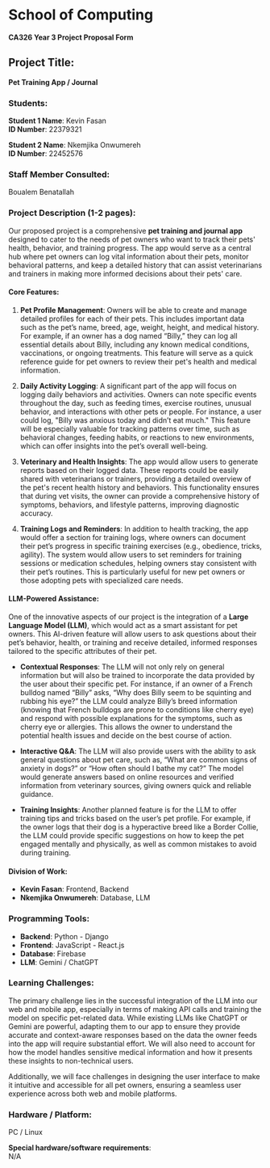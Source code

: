 # School of Computing  
**CA326 Year 3 Project Proposal Form**

## Project Title:  
**Pet Training App / Journal**

### Students:  
**Student 1 Name**: Kevin Fasan  
**ID Number**: 22379321  

**Student 2 Name**: Nkemjika Onwumereh  
**ID Number**: 22452576  

### Staff Member Consulted:  
Boualem Benatallah  

### Project Description (1-2 pages):

Our proposed project is a comprehensive **pet training and journal app** designed to cater to the needs of pet owners who want to track their pets' health, behavior, and training progress. The app would serve as a central hub where pet owners can log vital information about their pets, monitor behavioral patterns, and keep a detailed history that can assist veterinarians and trainers in making more informed decisions about their pets' care.

#### Core Features:

1. **Pet Profile Management**: 
   Owners will be able to create and manage detailed profiles for each of their pets. This includes important data such as the pet’s name, breed, age, weight, height, and medical history. For example, if an owner has a dog named “Billy,” they can log all essential details about Billy, including any known medical conditions, vaccinations, or ongoing treatments. This feature will serve as a quick reference guide for pet owners to review their pet's health and medical information.

2. **Daily Activity Logging**: 
   A significant part of the app will focus on logging daily behaviors and activities. Owners can note specific events throughout the day, such as feeding times, exercise routines, unusual behavior, and interactions with other pets or people. For instance, a user could log, "Billy was anxious today and didn’t eat much." This feature will be especially valuable for tracking patterns over time, such as behavioral changes, feeding habits, or reactions to new environments, which can offer insights into the pet’s overall well-being.

3. **Veterinary and Health Insights**: 
   The app would allow users to generate reports based on their logged data. These reports could be easily shared with veterinarians or trainers, providing a detailed overview of the pet's recent health history and behaviors. This functionality ensures that during vet visits, the owner can provide a comprehensive history of symptoms, behaviors, and lifestyle patterns, improving diagnostic accuracy.

4. **Training Logs and Reminders**: 
   In addition to health tracking, the app would offer a section for training logs, where owners can document their pet’s progress in specific training exercises (e.g., obedience, tricks, agility). The system would allow users to set reminders for training sessions or medication schedules, helping owners stay consistent with their pet’s routines. This is particularly useful for new pet owners or those adopting pets with specialized care needs.

#### LLM-Powered Assistance:

One of the innovative aspects of our project is the integration of a **Large Language Model (LLM)**, which would act as a smart assistant for pet owners. This AI-driven feature will allow users to ask questions about their pet’s behavior, health, or training and receive detailed, informed responses tailored to the specific attributes of their pet.

- **Contextual Responses**: 
  The LLM will not only rely on general information but will also be trained to incorporate the data provided by the user about their specific pet. For instance, if an owner of a French bulldog named “Billy” asks, “Why does Billy seem to be squinting and rubbing his eye?” the LLM could analyze Billy’s breed information (knowing that French bulldogs are prone to conditions like cherry eye) and respond with possible explanations for the symptoms, such as cherry eye or allergies. This allows the owner to understand the potential health issues and decide on the best course of action.

- **Interactive Q&A**: 
  The LLM will also provide users with the ability to ask general questions about pet care, such as, “What are common signs of anxiety in dogs?” or “How often should I bathe my cat?” The model would generate answers based on online resources and verified information from veterinary sources, giving owners quick and reliable guidance.

- **Training Insights**: 
  Another planned feature is for the LLM to offer training tips and tricks based on the user’s pet profile. For example, if the owner logs that their dog is a hyperactive breed like a Border Collie, the LLM could provide specific suggestions on how to keep the pet engaged mentally and physically, as well as common mistakes to avoid during training.

#### Division of Work:  
- **Kevin Fasan**: Frontend, Backend  
- **Nkemjika Onwumereh**: Database, LLM  

### Programming Tools:  
- **Backend**: Python - Django  
- **Frontend**: JavaScript - React.js  
- **Database**: Firebase  
- **LLM**: Gemini / ChatGPT  

### Learning Challenges:

The primary challenge lies in the successful integration of the LLM into our web and mobile app, especially in terms of making API calls and training the model on specific pet-related data. While existing LLMs like ChatGPT or Gemini are powerful, adapting them to our app to ensure they provide accurate and context-aware responses based on the data the owner feeds into the app will require substantial effort. We will also need to account for how the model handles sensitive medical information and how it presents these insights to non-technical users.

Additionally, we will face challenges in designing the user interface to make it intuitive and accessible for all pet owners, ensuring a seamless user experience across both web and mobile platforms.

### Hardware / Platform:  
PC / Linux  

**Special hardware/software requirements**:  
N/A
